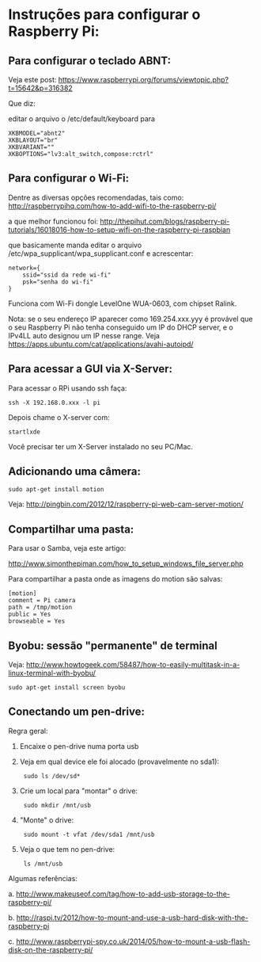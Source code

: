 Instruções para configurar o Raspberry Pi:
==========================================

Para configurar o teclado ABNT:
------------------------------

Veja este post: https://www.raspberrypi.org/forums/viewtopic.php?t=15642&p=316382

Que diz:

editar o arquivo o /etc/default/keyboard para


    XKBMODEL="abnt2" 
    XKBLAYOUT="br"
    XKBVARIANT=""
    XKBOPTIONS="lv3:alt_switch,compose:rctrl"


Para configurar o Wi-Fi:
------------------------

Dentre as diversas opções recomendadas, tais como:
http://raspberrypihq.com/how-to-add-wifi-to-the-raspberry-pi/

a que melhor funcionou foi:
http://thepihut.com/blogs/raspberry-pi-tutorials/16018016-how-to-setup-wifi-on-the-raspberry-pi-raspbian

que basicamente manda editar o arquivo /etc/wpa_supplicant/wpa_supplicant.conf
e acrescentar:


    network={
        ssid="ssid da rede wi-fi"
        psk="senha do wi-fi"
    }

Funciona com Wi-Fi dongle LevelOne WUA-0603, com chipset Ralink.

Nota: se o seu endereço IP aparecer como 169.254.xxx.yyy é provável que
o seu Raspberry Pi não tenha conseguido um IP do DHCP server, e o IPv4LL
auto designou um IP nesse range. Veja https://apps.ubuntu.com/cat/applications/avahi-autoipd/


Para acessar a GUI via X-Server:
--------------------------------

Para acessar o RPi usando ssh faça: 

    ssh -X 192.168.0.xxx -l pi


Depois chame o X-server com: 

    startlxde

Você precisar ter um X-Server instalado no seu PC/Mac.

Adicionando uma câmera:
----------------------

    sudo apt-get install motion

Veja: http://pingbin.com/2012/12/raspberry-pi-web-cam-server-motion/


Compartilhar uma pasta:
----------------------

Para usar o Samba, veja este artigo:

http://www.simonthepiman.com/how_to_setup_windows_file_server.php

Para compartilhar a pasta onde as imagens do motion são salvas:

    [motion]
    comment = Pi camera
    path = /tmp/motion
    public = Yes
    browseable = Yes

Byobu: sessão "permanente" de terminal
-------------------------------------

Veja: http://www.howtogeek.com/58487/how-to-easily-multitask-in-a-linux-terminal-with-byobu/

    sudo apt-get install screen byobu

Conectando um pen-drive:
------------------------

Regra geral:

1. Encaixe o pen-drive numa porta usb

2. Veja em qual device ele foi alocado (provavelmente no sda1):

        sudo ls /dev/sd*

3. Crie um local para "montar" o drive:

        sudo mkdir /mnt/usb
    
4. "Monte" o drive:

        sudo mount -t vfat /dev/sda1 /mnt/usb
    
5. Veja o que tem no pen-drive:

        ls /mnt/usb
    
Algumas referências:

a. http://www.makeuseof.com/tag/how-to-add-usb-storage-to-the-raspberry-pi/

b. http://raspi.tv/2012/how-to-mount-and-use-a-usb-hard-disk-with-the-raspberry-pi

c. http://www.raspberrypi-spy.co.uk/2014/05/how-to-mount-a-usb-flash-disk-on-the-raspberry-pi/

